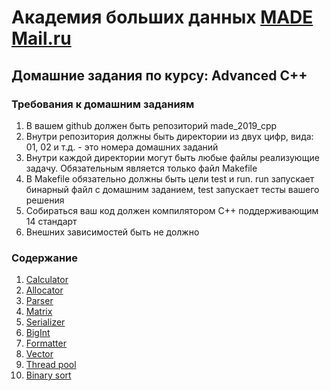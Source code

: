 # Академия больших данных [MADE Mail.ru](https://data.mail.ru/)

## Домашние задания по курсу: Advanced C++

### Требования к домашним заданиям

1. В вашем github должен быть репозиторий made_2019_cpp
2. Внутри репозитория должны быть директории из двух цифр, вида: 01, 02 и т.д. - это номера домашних заданий
3. Внутри каждой директории могут быть любые файлы реализующие задачу. Обязательным является только файл Makefile
4. В Makefile обязательно должны быть цели test и run. run запускает бинарный файл с домашним заданием, test запускает тесты вашего решения
5. Собираться ваш код должен компилятором С++ поддерживающим 14 стандарт
6. Внешних зависимостей быть не должно

### Содержание

1. [Сalculator](01)
2. [Allocator](02)
3. [Parser](03)
4. [Matrix](04)
5. [Serializer](05)
6. [BigInt](06)
7. [Formatter](07)
8. [Vector](08)
9. [Thread pool](09)
10. [Binary sort](10)
